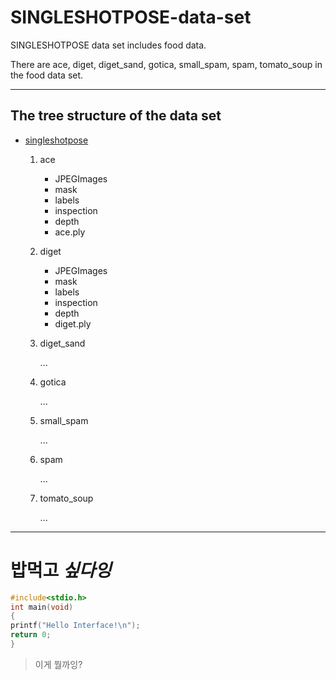 # SINGLESHOTPOSE-data-set
SINGLESHOTPOSE data set includes food data.

There are ace, diget, diget_sand, gotica, small_spam, spam, tomato_soup in the food data set.

* * *
## The tree structure of the data set


* [singleshotpose](https://drive.google.com/drive/folders/1KIaRF-iPUBoTEOu4agdcffVfHysYrNGc?usp=sharing)
  
  1. ace
     * JPEGImages
     * mask
     * labels
     * inspection
     * depth
     * ace.ply

  2. diget
      * JPEGImages
      * mask
      * labels
      * inspection
      * depth
      * diget.ply

  3. diget_sand

      ...
  4. gotica

      ...
  5. small_spam

      ...
  6. spam

      ...
  7. tomato_soup

      ... 

* * *
# **밥먹고** ***싶다잉***

```c
#include<stdio.h>
int main(void)
{
printf("Hello Interface!\n");
return 0;
}
```

> 이게 뭘까잉?
